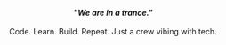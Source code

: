 <p align="center">
  <b><i>"We are in a trance."</i></b>
  <br/>
  <br/>
  Code. Learn. Build. Repeat. Just a crew vibing with tech.
</p>

